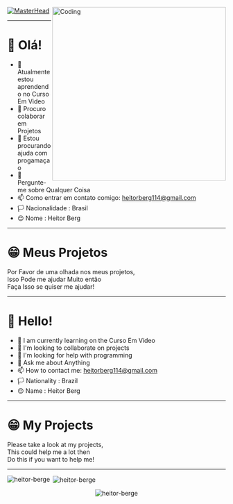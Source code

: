 [![MasterHead](https://visme.co/blog/wp-content/uploads/2019/10/animated-presentation-software-header.gif)]()
<img align="right" alt="Coding" width="400" src="https://miro.medium.com/max/680/0*7Q3yvSIv_t0ioJ-Z.gif"/>
______________________________________________________________

# 👋 Olá!  
- 🌱 Atualmente estou aprendendo no Curso Em Video
- 👯 Procuro colaborar em Projetos
- 🤔 Estou procurando ajuda com progamaçao
- 💬 Pergunte-me sobre Qualquer Coisa
- 📫 Como entrar em contato comigo: heitorberg114@gmail.com
- 🏳️ Nacionalidade : Brasil
- 😌 Nome : Heitor Berg
______________________________________________________________
# 😁 Meus Projetos
Por Favor de uma olhada nos meus projetos,    
Isso Pode me ajudar Muito então  
Faça Isso se quiser me ajudar!
______________________________________________________________
# 👋 Hello!
- 🌱 I am currently learning on the Curso Em Vídeo
- 👯 I'm looking to collaborate on projects
- 🤔 I'm looking for help with programming
- 💬 Ask me about Anything
- 📫 How to contact me: heitorberg114@gmail.com
- 🏳️ Nationality : Brazil
- 😌 Name : Heitor Berg
______________________________________________________________
# 😁 My Projects
Please take a look at my projects,    
This could help me a lot then  
Do this if you want to help me!
______________________________________________________________
<p><img align="left" src="https://github-readme-stats.vercel.app/api/top-langs?username=heitorberge&show_icons=true&locale=en&layout=compact" alt="heitor-berge" /></p>

<p>&nbsp;<img align="center" src="https://github-readme-stats.vercel.app/api?username=heitorberge&show_icons=true&locale=en" alt="heitor-berge" /></p>
<p align="center"> <img src="https://komarev.com/ghpvc/?username=heitorbergen&label=Profile%20views&color=0e75b6&style=flat" alt="heitor-berge" /> </p>  
